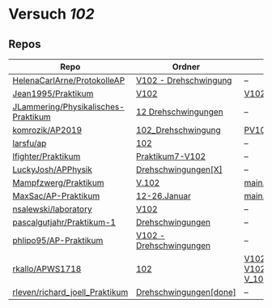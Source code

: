 # Versuch *102*

## Repos

|                                       Repo                                       |                                                      Ordner                                                      |                                                                                                                                                                                            PDFs                                                                                                                                                                                            |
|----------------------------------------------------------------------------------|------------------------------------------------------------------------------------------------------------------|--------------------------------------------------------------------------------------------------------------------------------------------------------------------------------------------------------------------------------------------------------------------------------------------------------------------------------------------------------------------------------------------|
|[HelenaCarlArne/ProtokolleAP](../repo/HelenaCarlArne/ProtokolleAP)                |[V102 - Drehschwingung](https://github.com/HelenaCarlArne/ProtokolleAP/tree/master/V102%20-%20Drehschwingung)     |–                                                                                                                                                                                                                                                                                                                                                                                           |
|[Jean1995/Praktikum](../repo/Jean1995/Praktikum)                                  |[V102](https://github.com/Jean1995/Praktikum/tree/master/V102)                                                    |[V102.pdf](https://docs.google.com/viewer?url=https://raw.githubusercontent.com/Jean1995/Praktikum/master/Protokolle_Fertig/V102.pdf)                                                                                                                                                                                                                                                       |
|[JLammering/Physikalisches-Praktikum](../repo/JLammering/Physikalisches-Praktikum)|[12 Drehschwingungen](https://github.com/JLammering/Physikalisches-Praktikum/tree/master/12%20Drehschwingungen)   |–                                                                                                                                                                                                                                                                                                                                                                                           |
|[komrozik/AP2019](../repo/komrozik/AP2019)                                        |[102_Drehschwingung](https://github.com/komrozik/AP2019/tree/master/102_Drehschwingung)                           |[PV102_Rueckgabe.pdf](https://docs.google.com/viewer?url=https://raw.githubusercontent.com/komrozik/AP2019/master/102_Drehschwingung/PV102_Rueckgabe.pdf)                                                                                                                                                                                                                                   |
|[larsfu/ap](../repo/larsfu/ap)                                                    |[102](https://github.com/larsfu/ap/tree/master/102)                                                               |–                                                                                                                                                                                                                                                                                                                                                                                           |
|[lfighter/Praktikum](../repo/lfighter/Praktikum)                                  |[Praktikum7-V102](https://github.com/lfighter/Praktikum/tree/master/Praktikum7-V102)                              |–                                                                                                                                                                                                                                                                                                                                                                                           |
|[LuckyJosh/APPhysik](../repo/LuckyJosh/APPhysik)                                  |[Drehschwingungen[X]](https://github.com/LuckyJosh/APPhysik/tree/master/Drehschwingungen%5BX%5D)                  |–                                                                                                                                                                                                                                                                                                                                                                                           |
|[Mampfzwerg/Praktikum](../repo/Mampfzwerg/Praktikum)                              |[V.102](https://github.com/Mampfzwerg/Praktikum/tree/master/V.102)                                                |[main.pdf](https://docs.google.com/viewer?url=https://raw.githubusercontent.com/Mampfzwerg/Praktikum/master/V.102/latex-template/main.pdf)                                                                                                                                                                                                                                                  |
|[MaxSac/AP-Praktikum](../repo/MaxSac/AP-Praktikum)                                |[12-26.Januar](https://github.com/MaxSac/AP-Praktikum/tree/master/12-26.Januar)                                   |[main.pdf](https://docs.google.com/viewer?url=https://raw.githubusercontent.com/MaxSac/AP-Praktikum/master/12-26.Januar/build/main.pdf)                                                                                                                                                                                                                                                     |
|[nsalewski/laboratory](../repo/nsalewski/laboratory)                              |[V102](https://github.com/nsalewski/laboratory/tree/master/V102)                                                  |–                                                                                                                                                                                                                                                                                                                                                                                           |
|[pascalgutjahr/Praktikum-1](../repo/pascalgutjahr/Praktikum-1)                    |[Drehschwingungen](https://github.com/pascalgutjahr/Praktikum-1/tree/master/Drehschwingungen)                     |–                                                                                                                                                                                                                                                                                                                                                                                           |
|[phlipo95/AP-Praktikum](../repo/phlipo95/AP-Praktikum)                            |[V102 - Drehschwingungen](https://github.com/phlipo95/AP-Praktikum/tree/master/V102%20-%20Drehschwingungen)       |–                                                                                                                                                                                                                                                                                                                                                                                           |
|[rkallo/APWS1718](../repo/rkallo/APWS1718)                                        |[102](https://github.com/rkallo/APWS1718/tree/master/102)                                                         |[V102-Protokoll.pdf](https://docs.google.com/viewer?url=https://raw.githubusercontent.com/rkallo/APWS1718/master/102/V102-Protokoll.pdf)<br/>[V102.pdf](https://docs.google.com/viewer?url=https://raw.githubusercontent.com/rkallo/APWS1718/master/102/V102.pdf)<br/>[V_102.pdf](https://docs.google.com/viewer?url=https://raw.githubusercontent.com/rkallo/APWS1718/master/102/V_102.pdf)|
|[rleven/richard_joell_Praktikum](../repo/rleven/richard_joell_Praktikum)          |[Drehschwingungen[done]](https://github.com/rleven/richard_joell_Praktikum/tree/master/Drehschwingungen%5Bdone%5D)|–                                                                                                                                                                                                                                                                                                                                                                                           |
